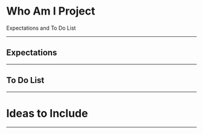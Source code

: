 # Who Am I Project
Expectations and To Do List


---

## Expectations


---

## To Do List


---

# Ideas to Include


---
